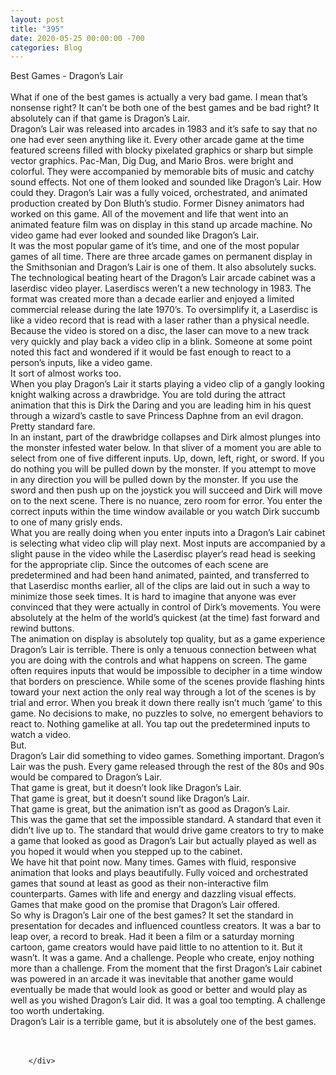 ```yaml
---
layout: post
title: "395"
date: 2020-05-25 00:00:00 -700
categories: Blog
---
```


<div class="blog-content">
				<div class="paragraph"><span><span>Best Games - Dragon&rsquo;s Lair</span></span><br><span></span><br><span><span>What if one of the best games is actually a very bad game. I mean that&rsquo;s nonsense right? It can&rsquo;t be both one of the best games and be bad right? It absolutely can if that game is Dragon&rsquo;s Lair.</span></span><br><span></span><span><span>Dragon&rsquo;s Lair was released into arcades in 1983 and it&rsquo;s safe to say that no one had ever seen anything like it. Every other arcade game at the time featured screens filled with blocky pixelated graphics or sharp but simple vector graphics. Pac-Man, Dig Dug, and Mario Bros. were bright and colorful. They were accompanied by memorable bits of music and catchy sound effects. Not one of them looked and sounded like Dragon&rsquo;s Lair. How could they. Dragon&rsquo;s Lair was a fully voiced, orchestrated, and animated production created by Don Bluth&rsquo;s studio. Former Disney animators had worked on this game. All of the movement and life that went into an animated feature film was on display in this stand up arcade machine. No video game had ever looked and sounded like Dragon&rsquo;s Lair.&nbsp;</span></span><br><span></span><span><span>It was the most popular game of it&rsquo;s time, and one of the most popular games of all time. There are three arcade games on permanent display in the Smithsonian and Dragon&rsquo;s Lair is one of them. It also absolutely sucks.</span></span><br><span></span><span><span>The technological beating heart of the Dragon&rsquo;s Lair arcade cabinet was a laserdisc video player. Laserdiscs weren&rsquo;t a new technology in 1983. The format was created more than a decade earlier and enjoyed a limited commercial release during the late 1970&rsquo;s. To oversimplify it, a Laserdisc is like a video record that is read with a laser rather than a physical needle. Because the video is stored on a disc, the laser can move to a new track very quickly and play back a video clip in a blink. Someone at some point noted this fact and wondered if it would be fast enough to react to a person&rsquo;s inputs, like a video game.</span></span><br><span></span><span><span>It sort of almost works too.&nbsp;</span></span><br><span></span><span><span>When you play Dragon&rsquo;s Lair it starts playing a video clip of a gangly looking knight walking across a drawbridge. You are told during the attract animation that this is Dirk the Daring and you are leading him in his quest through a wizard&rsquo;s castle to save Princess Daphne from an evil dragon. Pretty standard fare.</span></span><br><span></span><span><span>In an instant, part of the drawbridge collapses and Dirk almost plunges into the monster infested water below. In that sliver of a moment you are able to select from one of five different inputs. Up, down, left, right, or sword. If you do nothing you will be pulled down by the monster. If you attempt to move in any direction you will be pulled down by the monster. If you use the sword and then push up on the joystick you will succeed and Dirk will move on to the next scene. There is no nuance, zero room for error. You enter the correct inputs within the time window available or you watch Dirk succumb to one of many grisly ends.</span></span><br><span></span><span><span>What you are really doing when you enter inputs into a Dragon&rsquo;s Lair cabinet is selecting what video clip will play next. Most inputs are accompanied by a slight pause in the video while the Laserdisc player&rsquo;s read head is seeking for the appropriate clip. Since the outcomes of each scene are predetermined and had been hand animated, painted, and transferred to that Laserdisc months earlier, all of the clips are laid out in such a way to minimize those seek times. It is hard to imagine that anyone was ever convinced that they were actually in control of Dirk&rsquo;s movements. You were absolutely at the helm of the world&rsquo;s quickest (at the time) fast forward and rewind buttons.</span></span><br><span></span><span><span>The animation on display is absolutely top quality, but as a game experience Dragon&rsquo;s Lair is terrible. There is only a tenuous connection between what you are doing with the controls and what happens on screen. The game often requires inputs that would be impossible to decipher in a time window that borders on prescience. While some of the scenes provide flashing hints toward your next action the only real way through a lot of the scenes is by trial and error. When you break it down there really isn&rsquo;t much &lsquo;game&rsquo; to this game. No decisions to make, no puzzles to solve, no emergent behaviors to react to. Nothing gamelike at all. You tap out the predetermined inputs to watch a video.</span></span><br><span></span><span><span>But.</span></span><br><span></span><span><span>Dragon&rsquo;s Lair did something to video games. Something important. Dragon&rsquo;s Lair was the push. Every game released through the rest of the 80s and 90s would be compared to Dragon&rsquo;s Lair.</span></span><br><span></span><span><span>That game is great, but it doesn&rsquo;t look like Dragon&rsquo;s Lair.</span></span><br><span></span><span><span>That game is great, but it doesn&rsquo;t sound like Dragon&rsquo;s Lair.</span></span><br><span></span><span><span>That game is great, but the animation isn&rsquo;t as good as Dragon&rsquo;s Lair.</span></span><br><span></span><span><span>This was the game that set the impossible standard. A standard that even it didn&rsquo;t live up to. The standard that would drive game creators to try to make a game that looked as good as Dragon&rsquo;s Lair but actually played as well as you hoped it would when you stepped up to the cabinet.&nbsp;</span></span><br><span></span><span><span>We have hit that point now. Many times. Games with fluid, responsive animation that looks and plays beautifully. Fully voiced and orchestrated games that sound at least as good as their non-interactive film counterparts. Games with life and energy and dazzling visual effects. Games that make good on the promise that Dragon&rsquo;s Lair offered.</span></span><br><span></span><span><span>So why is Dragon&rsquo;s Lair one of the best games? It set the standard in presentation for decades and influenced countless creators. It was a bar to leap over, a record to break. Had it been a film or a saturday morning cartoon, game creators would have paid little to no attention to it. But it wasn&rsquo;t. It was a game. And a challenge. People who create, enjoy nothing more than a challenge. From the moment that the first Dragon&rsquo;s Lair cabinet was powered in an arcade it was inevitable that another game would eventually be made that would look as good or better and would play as well as you wished Dragon&rsquo;s Lair did. It was a goal too tempting. A challenge too worth undertaking.&nbsp;</span></span><br><span></span><span><span>Dragon&rsquo;s Lair is a terrible game, but it is absolutely one of the best games.</span></span><br><span></span><br>&#8203;</div>

		</div>
        